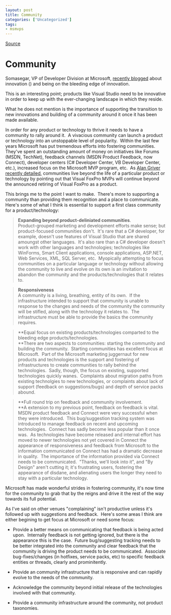 ```yaml
---
layout: post
title: Community
categories: ['Uncategorized']
tags:
- msmvps
---
```

[Source](http://blogs.msmvps.com/peterritchie/2007/03/19/community/ "Permalink to Community")

# Community

Somasegar, VP of Developer Division at Microsoft, [recently blogged][1] about innovation () and being on the bleeding edge of innovation.

This is an interesting point; products like Visual Studio need to be innovative in order to keep up with the ever-changing landscape in which they reside.

What he does not mention is the importance of supporting the transition to new innovations and building of a community around it once it has been made available.

In order for any product or technology to thrive it needs to have a community to rally around it.  A vivacious community can launch a product or technology into an unstoppable level of popularity.  Within the last few years Microsoft has put tremendous efforts into fostering communities.  They've spent an outstanding amount of money on initiatives like Forums (MSDN, TechNet), feedback channels (MSDN Product Feedback, now Connect), developer centers (C# Developer Center, VB Developer Center, etc.), increased focus on the Microsoft MVP program, etc.  As [Alan Griver recently detailed][2], communities live beyond the life of a particular product or technology by pointing out that Visual FoxPro MVPs will continue beyond the announced retiring of Visual FoxPro as a product.

This brings me to the point I want to make.  There's more to supporting a community than providing them recognition and a place to communicate.  Here's some of what I think is essential to support a first class community for a product/technology:

  

> **Expanding beyond product-deliniated communities**.  
Product-grouped marketing and development efforts make sense; but product-focused communities don't.  It's rare that a C# developer, for example, doesn't use features of Visual Studio that are shared amoungst other languages.  It's also rare than a C# developer doesn't work with other languages and technologies; technologies like WinForms, Smart Client applications, console applications, ASP.NET, Web Services, XML, SQL Server, etc.  Myopically attempting to focus communities on a particular language or technology without allowing the community to live and evolve on its own is an invitation to abandon the community and the products/technologies that it relates to.

  

> **Responsiveness**  
A community is a living, breathing, entity of its own.  If the infrastructure intended to support that community is unable to response to the changes and needs of the community the community will be stifled, along with the technology it relates to.  The infrastructure must be able to provide the basics the community requires.

  

> **Equal focus on existing products/technologies comparted to the bleeding edge products/technologies.  
**There are two aspects to communities: starting the community and building the community.  Starting communities has excellent focus at Microsoft.  Part of the Microsoft marketing juggernaut for new products and technologies is the support and fostering of infrastructures to create communities to rally behind the technologies.  Sadly, though, the focus on existing, supported technologies quickly wanes.  Complaints about migration paths from existing technolgies to new technologies, or complaints about lack of support (feedback on suggestions/bugs) and depth of service packs abound.

  

> **Full round trip on feedback and community involvement.  
**A extension to my previous point, feedback on feedback is vital.  MSDN product feedback and Connect were very successful when they were introduced.  This bug/suggestion tracking system was introduced to manage feedback on recent and upcoming technologies.  Connect has sadly become less popular than it once was.  As technologies have become released and internal effort has moved to newer technologies not yet covered in Connect the appearance of responsiveness and feedback from Microsoft to the information communicated on Connect has had a dramatic decrease in quality.  The importance of the information provided via Connect needs to be communicated.  "Thanks, we'll look into it", and "By Design" aren't cutting it; it's frustrating users, fostering the appearance of disdane, and alienating users the longer they need to stay with a particular technology.

Microsoft has made wonderful strides in fostering community, it's now time for the community to grab that by the reigns and drive it the rest of the way towards its full potential.

As I've said on other venues "complaining" isn't productive unless it's followed up with suggestions and feedback.  Here's some areas I think are either begining to get focus at Microsoft or need some focus:

  

  

* Provide a better means on communicating that feedback is being acted upon.  Internally feedback is not getting ignored, but there is the appearance this is the case.  Future bug/suggesting tracking needs to be better integrated into the community and clear feedback that the community is driving the product needs to be communicated.  Associate bug-fixes/changes (in hotfixes, service packs, etc) to specific feedback entities or threads, clearly and prominitently.
  

* Provide an community infrastructure that is responsive and can rapidly evolve to the needs of the community.
  

* Acknowledge the community beyond initial release of the technologies involved with that community.
  

* Provide a community infrastructure around the community, not product taxonomies.

[1]: http://blogs.msdn.com/somasegar/archive/2007/03/17/innovation-and-recognition.aspx
[2]: http://blogs.msdn.com/yag/archive/2007/03/14/more-thoughts-and-comments.aspx

